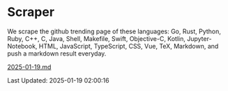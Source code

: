 # Scraper

We scrape the github trending page of these languages: Go, Rust, Python, Ruby, C++, C, Java, Shell, Makefile, Swift, Objective-C, Kotlin, Jupyter-Notebook, HTML, JavaScript, TypeScript, CSS, Vue, TeX, Markdown, and push a markdown result everyday.

[2025-01-19.md](https://github.com/cumthxy/github-trending-backup/blob/master/2025-01-19.md)

Last Updated: 2025-01-19 02:00:16